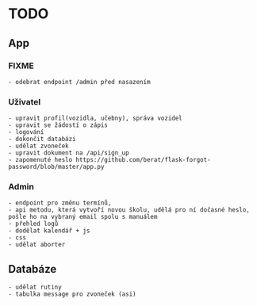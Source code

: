 # TODO

## App

### FIXME
    - odebrat endpoint /admin před nasazením 

### Uživatel
    - upravit profil(vozidla, učebny), správa vozidel
    - upravit se žádostí o zápis
    - logování
    - dokončit databázi
    - udělat zvoneček
    - upravit dokument na /api/sign_up
    - zapomenuté heslo https://github.com/berat/flask-forgot-password/blob/master/app.py
    

### Admin
    - endpoint pro změnu termínů, 
    - api metodu, která vytvoří novou školu, udělá pro ní dočasné heslo, pošle ho na vybraný email spolu s manuálem
    - přehled logů
    - dodělat kalendář + js
    - css
    - udělat aborter


## Databáze
    - udělat rutiny
    - tabulka message pro zvoneček (asi)